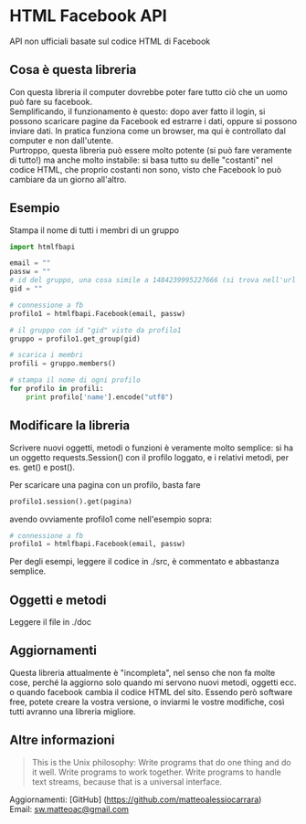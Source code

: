 # HTML Facebook API #

API non ufficiali basate sul codice HTML di Facebook

## Cosa è questa libreria ##

Con questa libreria il computer dovrebbe poter fare tutto ciò che un uomo può fare su facebook.  
Semplificando, il funzionamento è questo: dopo aver fatto il login, si possono scaricare pagine da Facebook ed estrarre i dati, oppure si possono inviare dati. In pratica funziona come un browser, ma qui è controllato dal computer e non dall'utente.  
Purtroppo, questa libreria può essere molto potente (si può fare veramente di tutto!) ma anche molto instabile: si basa tutto su delle "costanti" nel codice HTML, che proprio costanti non sono, visto che Facebook lo può cambiare da un giorno all'altro.

## Esempio ##

Stampa il nome di tutti i membri di un gruppo

```python
import htmlfbapi

email = ""
passw = ""
# id del gruppo, una cosa simile a 1484239995227666 (si trova nell'url di un gruppo)
gid = ""

# connessione a fb
profilo1 = htmlfbapi.Facebook(email, passw)

# il gruppo con id "gid" visto da profilo1
gruppo = profilo1.get_group(gid) 

# scarica i membri
profili = gruppo.members()

# stampa il nome di ogni profilo
for profilo in profili:
	print profilo['name'].encode("utf8")
```

## Modificare la libreria ##

Scrivere nuovi oggetti, metodi o funzioni è veramente molto semplice: si ha un oggetto requests.Session() con il profilo loggato, e i relativi metodi, per es. get() e post().

Per scaricare una pagina con un profilo, basta fare

```python
profilo1.session().get(pagina)
```

avendo ovviamente profilo1 come nell'esempio sopra:

```python
# connessione a fb
profilo1 = htmlfbapi.Facebook(email, passw)
```

Per degli esempi, leggere il codice in ./src, è commentato e abbastanza semplice.

## Oggetti e metodi ##

Leggere il file in ./doc

## Aggiornamenti ##

Questa libreria attualmente è "incompleta", nel senso che non fa molte cose, perché la aggiorno solo quando mi servono nuovi metodi, oggetti ecc. o quando facebook cambia il codice HTML del sito.
Essendo però software free, potete creare la vostra versione, o inviarmi le vostre modifiche, così tutti avranno una libreria migliore.

## Altre informazioni ##

> This is the Unix philosophy: Write programs that do one thing and do it well. Write programs to work together. Write programs to handle text streams, because that is a universal interface.  

Aggiornamenti: [GitHub] (https://github.com/matteoalessiocarrara)  
Email: sw.matteoac@gmail.com
